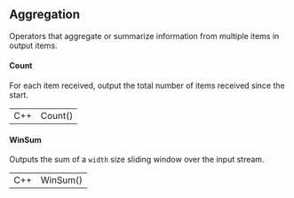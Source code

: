 ## Aggregation

Operators that aggregate or summarize information from multiple items in output items.

#### Count

For each item received, output the total number of items received since the start.

<table border="0">
<tr><td>C++</td><td> Count<class>() </td></tr>
</table>

#### WinSum

Outputs the sum of a `width` size sliding window over the input stream.

<table border="0">
<tr><td>C++</td><td> WinSum<class,width>() </td></tr>
</table>

